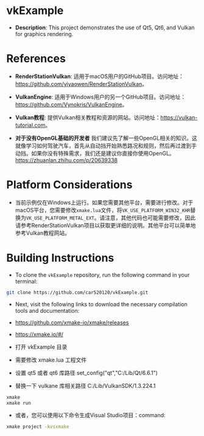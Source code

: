# **vkExample**

- **Description**: This project demonstrates the use of Qt5, Qt6, and Vulkan for graphics rendering.

# **References**

- **RenderStationVulkan**: 适用于macOS用户的GitHub项目。访问地址：<https://github.com/yiyaowen/RenderStationVulkan>。
- **VulkanEngine**: 适用于Windows用户的另一个GitHub项目。访问地址：<https://github.com/Vynokris/VulkanEngine>。
- **Vulkan教程**: 提供Vulkan相关教程和资源的网站。访问地址：<https://vulkan-tutorial.com>。

  
- **对于没有OpenGL基础的开发者** 我们建议先了解一些OpenGL相关的知识。这就像学习如何驾驶汽车，首先从自动挡开始熟悉路况和规则，然后再过渡到手动挡。如果你没有特殊需求，我们还是建议你直接你使用OpenGL。https://zhuanlan.zhihu.com/p/20639338

# **Platform Considerations**

- 当前示例仅在Windows上运行。如果您需要其他平台，需要进行修改。对于macOS平台，您需要修改`xmake.lua`文件，将`VK_USE_PLATFORM_WIN32_KHR`替换为`VK_USE_PLATFORM_METAL_EXT`。请注意，其他代码也可能需要修改，因此请参考RenderStationVulkan项目以获取更详细的说明。其他平台可以简单地参考Vulkan教程网站。

# **Building Instructions**

- To clone the `vkExample` repository, run the following command in your terminal:
```bash
git clone https://github.com/car520120/vkExample.git
```
- Next, visit the following links to download the necessary compilation tools and documentation:
- <https://github.com/xmake-io/xmake/releases>
- <https://xmake.io/#/>

- 打开 vkExample 目录
- 需要修改 xmake.lua  工程文件
- 设置 qt5 或者 qt6 库路径 set_config("qt","C:/Lib/Qt/6.6.1")
- 替换一下 vulkane 库相关路径 C:/Lib/VulkanSDK/1.3.224.1
```cmd
xmake
xmake run
```
- 或者，您可以使用以下命令生成Visual Studio项目：command:
```cmd
xmake project -kvsxmake
```
